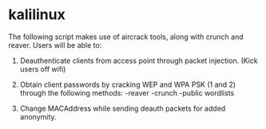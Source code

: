 # kalilinux
The following script makes use of aircrack 
tools, along with crunch and reaver. 
Users will be able to:
1. Deauthenticate clients from access point through
packet injection. (Kick users off wifi)

2. Obtain client passwords by cracking WEP and 
WPA PSK (1 and 2) through the following methods:
-reaver
-crunch
-public wordlists

3. Change MACAddress while sending deauth packets
for added anonymity.
